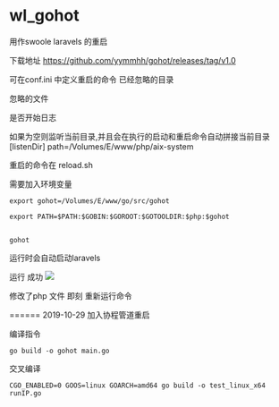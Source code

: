 # wl_gohot

用作swoole laravels 的重启


下载地址  https://github.com/yymmhh/gohot/releases/tag/v1.0



可在conf.ini 中定义重启的命令 
已经忽略的目录
 
忽略的文件
  
是否开始日志   


如果为空则监听当前目录,并且会在执行的启动和重启命令自动拼接当前目录
    [listenDir]
    path=/Volumes/E/www/php/aix-system       


重启的命令在  reload.sh    

需要加入环境变量

    export gohot=/Volumes/E/www/go/src/gohot
    
    export PATH=$PATH:$GOBIN:$GOROOT:$GOTOOLDIR:$php:$gohot


    gohot
    
运行时会自动启动laravels

运行 成功
<img src="https://github.com/yymmhh/hotswoole/blob/master/show.png"/>

修改了php 文件 即刻 重新运行命令


======
2019-10-29 
    加入协程管道重启
    
    
编译指令

    go build -o gohot main.go

交叉编译

    CGO_ENABLED=0 GOOS=linux GOARCH=amd64 go build -o test_linux_x64 runIP.go